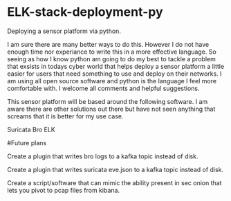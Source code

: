 # ELK-stack-deployment-py
Deploying a sensor platform via python.

I am sure there are many better ways to do this. However I do not have enough time nor experiance to write this in a more effective language. So seeing as how I know python am going to do my best to tackle a problem that exsists in todays cyber world that helps deploy a sensor platform a little easier for users that need something to use and deploy on their networks. I am using all open source software and python is the language I feel more comfortable with. I welcome all comments and helpful suggestions. 

This sensor platform will be based around the following software. I am aware there are other solutions out there but have not seen anything that screams that it is better for my use case.

Suricata
Bro
ELK

#Future plans

Create a plugin that writes bro logs to a kafka topic instead of disk.

Create a plugin that writes suricata eve.json to a kafka topic instead of disk.

Create a script/software that can mimic the ability present in sec onion that lets you pivot to pcap files from kibana.
